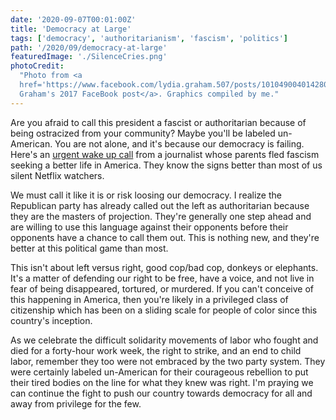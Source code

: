 ```yaml
---
date: '2020-09-07T00:01:00Z'
title: 'Democracy at Large'
tags: ['democracy', 'authoritarianism', 'fascism', 'politics']
path: '/2020/09/democracy-at-large'
featuredImage: './SilenceCries.png'
photoCredit:
  "Photo from <a
  href='https://www.facebook.com/lydia.graham.507/posts/10104900401428078'>Lydia
  Graham's 2017 FaceBook post</a>. Graphics compiled by me."
---
```


Are you afraid to call this president a fascist or authoritarian because of
being ostracized from your community? Maybe you'll be labeled un-American. You
are not alone, and it's because our democracy is failing. Here's an
[urgent wake up call](https://eand.co/we-dont-know-how-to-warn-you-any-harder-america-is-dying-26ff80912391)
from a journalist whose parents fled fascism seeking a better life in America.
They know the signs better than most of us silent Netflix watchers.

We must call it like it is or risk loosing our democracy. I realize the
Republican party has already called out the left as authoritarian because they
are the masters of projection. They're generally one step ahead and are willing
to use this language against their opponents before their opponents have a
chance to call them out. This is nothing new, and they're better at this
political game than most.

This isn't about left versus right, good cop/bad cop, donkeys or elephants. It's
a matter of defending our right to be free, have a voice, and not live in fear
of being disappeared, tortured, or murdered. If you can't conceive of this
happening in America, then you're likely in a privileged class of citizenship
which has been on a sliding scale for people of color since this country's
inception.

As we celebrate the difficult solidarity movements of labor who fought and died
for a forty-hour work week, the right to strike, and an end to child labor,
remember they too were not embraced by the two party system. They were certainly
labeled un-American for their courageous rebellion to put their tired bodies on
the line for what they knew was right. I'm praying we can continue the fight to
push our country towards democracy for all and away from privilege for the few.
